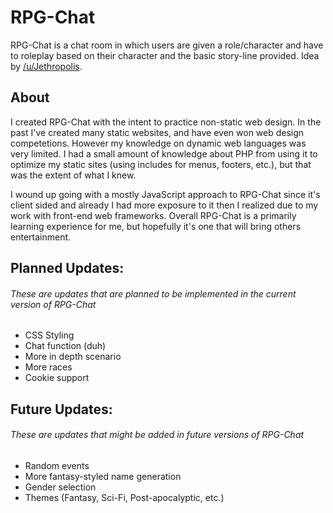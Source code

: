 # RPG-Chat
RPG-Chat is a chat room in which users are given a role/character and have to roleplay based on their character and the basic story-line provided. Idea by [/u/Jethropolis](http://www.reddit.com/r/ideas/comments/2ywnj1/roleplaying_chatroom_idea/ "Original Reddit Post").

## About

I created RPG-Chat with the intent to practice non-static web design. In the past I've created many static websites, and have even won web design competetions. However my knowledge on dynamic web languages was very limited.
I had a small amount of knowledge about PHP from using it to optimize my static sites (using includes for menus, footers, etc.), but that was the extent of what I knew. 

I wound up going with a mostly JavaScript approach to RPG-Chat since it's client sided and already I had more exposure to it then I realized due to my work with front-end web frameworks. Overall RPG-Chat is a primarily 
learning experience for me, but hopefully it's one that will bring others entertainment.

## Planned Updates:  
###### These are updates that are planned to be implemented in the current version of RPG-Chat  

* CSS Styling
* Chat function (duh)
* More in depth scenario
* More races
* Cookie support

## Future Updates:
###### These are updates that might be added in future versions of RPG-Chat

* Random events
* More fantasy-styled name generation
* Gender selection
* Themes (Fantasy, Sci-Fi, Post-apocalyptic, etc.)
